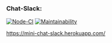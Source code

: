### Chat-Slack:

[![Node-CI](https://github.com/Polt0s/frontend-project-lvl4/workflows/Node-CI/badge.svg)](https://github.com/Polt0s/frontend-project-lvl4/actions)
[![Maintainability](https://api.codeclimate.com/v1/badges/e82ceaa5cb0523745a3f/maintainability)](https://codeclimate.com/github/Polt0s/frontend-project-lvl4/maintainability)

 https://mini-chat-slack.herokuapp.com/